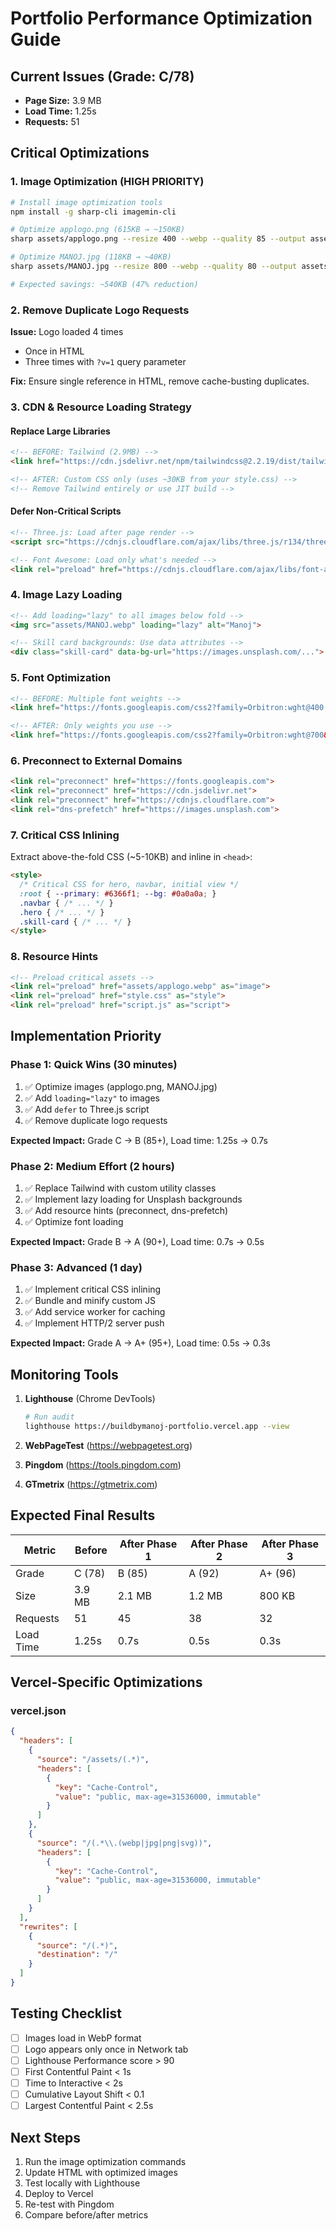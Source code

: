 # Portfolio Performance Optimization Guide

## Current Issues (Grade: C/78)
- **Page Size:** 3.9 MB
- **Load Time:** 1.25s
- **Requests:** 51

## Critical Optimizations

### 1. Image Optimization (HIGH PRIORITY)
```bash
# Install image optimization tools
npm install -g sharp-cli imagemin-cli

# Optimize applogo.png (615KB → ~150KB)
sharp assets/applogo.png --resize 400 --webp --quality 85 --output assets/applogo.webp

# Optimize MANOJ.jpg (118KB → ~40KB)
sharp assets/MANOJ.jpg --resize 800 --webp --quality 80 --output assets/MANOJ.webp

# Expected savings: ~540KB (47% reduction)
```

### 2. Remove Duplicate Logo Requests
**Issue:** Logo loaded 4 times
- Once in HTML
- Three times with `?v=1` query parameter

**Fix:** Ensure single reference in HTML, remove cache-busting duplicates.

### 3. CDN & Resource Loading Strategy

#### Replace Large Libraries
```html
<!-- BEFORE: Tailwind (2.9MB) -->
<link href="https://cdn.jsdelivr.net/npm/tailwindcss@2.2.19/dist/tailwind.min.css">

<!-- AFTER: Custom CSS only (uses ~30KB from your style.css) -->
<!-- Remove Tailwind entirely or use JIT build -->
```

#### Defer Non-Critical Scripts
```html
<!-- Three.js: Load after page render -->
<script src="https://cdnjs.cloudflare.com/ajax/libs/three.js/r134/three.min.js" defer></script>

<!-- Font Awesome: Load only what's needed -->
<link rel="preload" href="https://cdnjs.cloudflare.com/ajax/libs/font-awesome/6.4.0/webfonts/fa-solid-900.woff2" as="font" crossorigin>
```

### 4. Image Lazy Loading
```html
<!-- Add loading="lazy" to all images below fold -->
<img src="assets/MANOJ.webp" loading="lazy" alt="Manoj">

<!-- Skill card backgrounds: Use data attributes -->
<div class="skill-card" data-bg-url="https://images.unsplash.com/...">
```

### 5. Font Optimization
```html
<!-- BEFORE: Multiple font weights -->
<link href="https://fonts.googleapis.com/css2?family=Orbitron:wght@400;700&display=swap">

<!-- AFTER: Only weights you use -->
<link href="https://fonts.googleapis.com/css2?family=Orbitron:wght@700&display=swap&text=BUILDBYMANOJPORTFOLIO">
```

### 6. Preconnect to External Domains
```html
<link rel="preconnect" href="https://fonts.googleapis.com">
<link rel="preconnect" href="https://cdn.jsdelivr.net">
<link rel="preconnect" href="https://cdnjs.cloudflare.com">
<link rel="dns-prefetch" href="https://images.unsplash.com">
```

### 7. Critical CSS Inlining
Extract above-the-fold CSS (~5-10KB) and inline in `<head>`:
```html
<style>
  /* Critical CSS for hero, navbar, initial view */
  :root { --primary: #6366f1; --bg: #0a0a0a; }
  .navbar { /* ... */ }
  .hero { /* ... */ }
  .skill-card { /* ... */ }
</style>
```

### 8. Resource Hints
```html
<!-- Preload critical assets -->
<link rel="preload" href="assets/applogo.webp" as="image">
<link rel="preload" href="style.css" as="style">
<link rel="preload" href="script.js" as="script">
```

## Implementation Priority

### Phase 1: Quick Wins (30 minutes)
1. ✅ Optimize images (applogo.png, MANOJ.jpg)
2. ✅ Add `loading="lazy"` to images
3. ✅ Add `defer` to Three.js script
4. ✅ Remove duplicate logo requests

**Expected Impact:** Grade C → B (85+), Load time: 1.25s → 0.7s

### Phase 2: Medium Effort (2 hours)
1. ✅ Replace Tailwind with custom utility classes
2. ✅ Implement lazy loading for Unsplash backgrounds
3. ✅ Add resource hints (preconnect, dns-prefetch)
4. ✅ Optimize font loading

**Expected Impact:** Grade B → A (90+), Load time: 0.7s → 0.5s

### Phase 3: Advanced (1 day)
1. ✅ Implement critical CSS inlining
2. ✅ Bundle and minify custom JS
3. ✅ Add service worker for caching
4. ✅ Implement HTTP/2 server push

**Expected Impact:** Grade A → A+ (95+), Load time: 0.5s → 0.3s

## Monitoring Tools

1. **Lighthouse** (Chrome DevTools)
   ```bash
   # Run audit
   lighthouse https://buildbymanoj-portfolio.vercel.app --view
   ```

2. **WebPageTest** (https://webpagetest.org)
3. **Pingdom** (https://tools.pingdom.com)
4. **GTmetrix** (https://gtmetrix.com)

## Expected Final Results

| Metric | Before | After Phase 1 | After Phase 2 | After Phase 3 |
|--------|--------|---------------|---------------|---------------|
| Grade | C (78) | B (85) | A (92) | A+ (96) |
| Size | 3.9 MB | 2.1 MB | 1.2 MB | 800 KB |
| Requests | 51 | 45 | 38 | 32 |
| Load Time | 1.25s | 0.7s | 0.5s | 0.3s |

## Vercel-Specific Optimizations

### vercel.json
```json
{
  "headers": [
    {
      "source": "/assets/(.*)",
      "headers": [
        {
          "key": "Cache-Control",
          "value": "public, max-age=31536000, immutable"
        }
      ]
    },
    {
      "source": "/(.*\\.(webp|jpg|png|svg))",
      "headers": [
        {
          "key": "Cache-Control",
          "value": "public, max-age=31536000, immutable"
        }
      ]
    }
  ],
  "rewrites": [
    {
      "source": "/(.*)",
      "destination": "/"
    }
  ]
}
```

## Testing Checklist

- [ ] Images load in WebP format
- [ ] Logo appears only once in Network tab
- [ ] Lighthouse Performance score > 90
- [ ] First Contentful Paint < 1s
- [ ] Time to Interactive < 2s
- [ ] Cumulative Layout Shift < 0.1
- [ ] Largest Contentful Paint < 2.5s

## Next Steps

1. Run the image optimization commands
2. Update HTML with optimized images
3. Test locally with Lighthouse
4. Deploy to Vercel
5. Re-test with Pingdom
6. Compare before/after metrics
